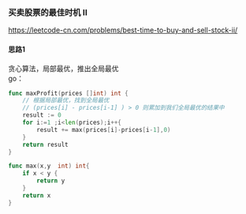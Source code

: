 ### 买卖股票的最佳时机 II
https://leetcode-cn.com/problems/best-time-to-buy-and-sell-stock-ii/   
#### 思路1
贪心算法，局部最优，推出全局最优   
go：
```go
func maxProfit(prices []int) int {
    // 根据局部最优，找到全局最优
    // (prices[i] - prices[i-1] ) > 0 则累加到我们全局最优的结果中
    result := 0
    for i:=1 ;i<len(prices);i++{
        result += max(prices[i]-prices[i-1],0)
    }
    return result 
}

func max(x,y  int) int{
    if x < y {
        return y
    }
    return x
}
```
